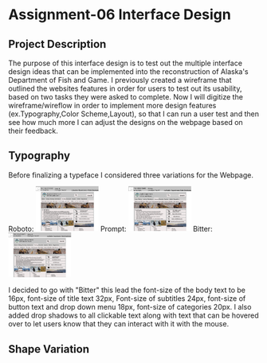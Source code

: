# Assignment-06 Interface Design
## Project Description 
The purpose of this interface design is to test out the multiple interface design ideas that can be implemented into the reconstruction of Alaska's Department of Fish and Game.
I previously created a wireframe that outlined the websites features in order for users to test out its usability, based on two tasks they were asked to complete. Now I will digitize the wireframe/wireflow in order to implement more design features (ex.Typography,Color Scheme,Layout), so that I can run a user test and then see how much more I can adjust the designs on the webpage based on their feedback.  
## Typography 
Before finalizing a typeface I considered three variations for the Webpage. 

Roboto: <img src="Roboto .png" width="25%" length="25%"> Prompt: <img src="Prompt.png" width="25%" length="25%"> Bitter: <img src="Bitter.png" width="25%" length="25%">

I decided to go with "Bitter" this lead the font-size of the body text to be 16px, font-size of title text 32px, Font-size of subtitles 24px, font-size of button text and drop down menu 18px, font-size of categories 20px. I also added drop shadows to all clickable text along with text that can be hovered over to let users know that they can interact with it with the mouse.

## Shape Variation


